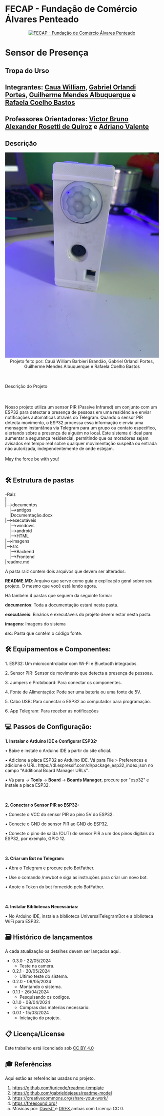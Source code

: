 # FECAP - Fundação de Comércio Álvares Penteado

<p align="center">
<a href= "https://www.fecap.br/"><img src="https://encrypted-tbn0.gstatic.com/images?q=tbn:ANd9GcRhZPrRa89Kma0ZZogxm0pi-tCn_TLKeHGVxywp-LXAFGR3B1DPouAJYHgKZGV0XTEf4AE&usqp=CAU" alt="FECAP - Fundação de Comércio Álvares Penteado" border="0"></a>
</p>

# Sensor de Presença

## Tropa do Urso

## Integrantes: <a href="https://www.linkedin.com/in/caua-william-967295247/?utm_source=share&utm_campaign=share_via&utm_content=profile&utm_medium=ios_app/">Caua William</a>, <a href="https://www.linkedin.com/in/victorbarq/">Gabriel Orlandi Portes</a>, <a href="https://www.linkedin.com/in/guilherme-mendes-albuquerque-6a50b330a?utm_source=share&utm_campaign=share_via&utm_content=profile&utm_medium=android_app">Guilherme Mendes Albuquerque</a> e <a href="https://www.linkedin.com/in/rafaela-coelho-bastos-7b8ba61b4/">Rafaela Coelho Bastos</a>

## Professores Orientadores: <a href="https://www.linkedin.com/in/victorbarq/">Victor Bruno Alexander Rosetti de Quiroz</a> e <a href="https://www.linkedin.com/in/adriano-valente-534576135/">Adriano Valente</a>
## Descrição

<p align="center">
<img src="imagens/WhatsApp Image 2024-05-24 at 09.32.27.jpeg" border="0">
  Projeto feito por: Cauã William Barbieri Brandão, Gabriel Orlandi Portes, Guilherme Mendes Albuquerque e Rafaela Coelho Bastos
 
</p>
<br><br>
Descrição do Projeto
<br><br>
<br><br>
Nosso projeto utiliza um sensor PIR (Passive Infrared) em conjunto com um ESP32 para detectar a presença de pessoas em uma residência e enviar notificações automáticas através do Telegram. Quando o sensor PIR detecta movimento, o ESP32 processa essa informação e envia uma mensagem instantânea via Telegram para um grupo ou contato específico, alertando sobre a presença de alguém no local. Este sistema é ideal para aumentar a segurança residencial, permitindo que os moradores sejam avisados em tempo real sobre qualquer movimentação suspeita ou entrada não autorizada, independentemente de onde estejam.
<br><br>
May the force be with you!
<br><br>

## 🛠 Estrutura de pastas

-Raiz<br>
|<br>
|-->documentos<br>
  &emsp;|-->antigos<br>
  &emsp;|Documentação.docx<br>
|-->executáveis<br>
  &emsp;|-->windows<br>
  &emsp;|-->android<br>
  &emsp;|-->HTML<br>
|-->imagens<br>
|-->src<br>
  &emsp;|-->Backend<br>
  &emsp;|-->Frontend<br>
|readme.md<br>

A pasta raiz contem dois arquivos que devem ser alterados:

<b>README.MD</b>: Arquivo que serve como guia e explicação geral sobre seu projeto. O mesmo que você está lendo agora.

Há também 4 pastas que seguem da seguinte forma:

<b>documentos</b>: Toda a documentação estará nesta pasta.

<b>executáveis</b>: Binários e executáveis do projeto devem estar nesta pasta.

<b>imagens</b>: Imagens do sistema

<b>src</b>: Pasta que contém o código fonte.

## 🛠 Equipamentos e Componentes:

<p>1. ESP32: Um microcontrolador com Wi-Fi e Bluetooth integrados.</p>
<p>2. Sensor PIR: Sensor de movimento que detecta a presença de pessoas.</p>
<p>3. Jumpers e Protoboard: Para conectar os componentes.</p>
<p>4. Fonte de Alimentação: Pode ser uma bateria ou uma fonte de 5V.</p>
<p>5. Cabo USB: Para conectar o ESP32 ao computador para programação.</p>
<p>6. App Telegram: Para receber as notificações</p>

## 💻 Passos de Configuração:

<b>1. Instalar o Arduino IDE e Configurar ESP32:</b>
<p>• Baixe e instale o Arduino IDE a partir do site oficial.<p/>
<p>• Adicione a placa ESP32 ao Arduino IDE. Vá para File > Preferences e adicione o URL: https://dl.espressif.com/dl/package_esp32_index.json no campo "Additional Board Manager URLs".<p/>
<p>• Vá para -> <b>Tools</b> -> <b>Board</b> ->  <b>Boards Manager</b>, procure por "esp32" e instale a placa ESP32.<p/>
  
<br><br>
<b>2. Conectar o Sensor PIR ao ESP32:</b>
<p>• Conecte o VCC do sensor PIR ao pino 5V do ESP32.<p/>
<p>• Conecte o GND do sensor PIR ao GND do ESP32.<p/>
<p>• Conecte o pino de saída (OUT) do sensor PIR a um dos pinos digitais do ESP32, por exemplo, GPIO 12.<p/>
<br><br>
<b>3. Criar um Bot no Telegram:</b>
<p>• Abra o Telegram e procure pelo BotFather.<p/>
<p>• Use o comando /newbot e siga as instruções para criar um novo bot.<p/>
<p>• Anote o Token do bot fornecido pelo BotFather.<p/>
<br><br>
<b>4. Instalar Bibliotecas Necessárias:</b>
<p>• No Arduino IDE, instale a biblioteca UniversalTelegramBot e a biblioteca WiFi para ESP32.<p/>

## 🗃 Histórico de lançamentos

A cada atualização os detalhes devem ser lançados aqui.
* 0.3.0 - 22/05/2024
    * Teste na camera.
* 0.2.1 - 20/05/2024
    * Ultimo teste do sistema.
* 0.2.0 - 06/05/2024
    * Montando o sistema.
* 0.1.1 - 26/04/2024
    * Pesquisando os codigos.
* 0.1.0 - 08/04/2024
    * Compras dos materias necessario.
* 0.0.1 - 15/03/2024
    * Iniciação do projeto.

## 📋 Licença/License
<p xmlns:cc="http://creativecommons.org/ns#" >Este trabalho está licenciado sob <a href="https://creativecommons.org/licenses/by/4.0/?ref=chooser-v1" target="_blank" rel="license noopener noreferrer" style="display:inline-block;">CC BY 4.0<img style="height:22px!important;margin-left:3px;vertical-align:text-bottom ;" src="https://mirrors.creativecommons.org/presskit/icons/cc.svg?ref=chooser-v1" alt=""><img style="height:22px!important;margin-left:3px;vertical -align:texto inferior;" src="https://mirrors.creativecommons.org/presskit/icons/by.svg?ref=chooser-v1" alt=""></a></p>

## 🎓 Referências

Aqui estão as referências usadas no projeto.

1. <https://github.com/iuricode/readme-template>
2. <https://github.com/gabrieldejesus/readme-model>
3. <https://creativecommons.org/share-your-work/>
4. <https://freesound.org/>
5. Músicas por: <a href="https://freesound.org/people/DaveJf/sounds/616544/"> DaveJf </a> e <a href="https://freesound.org/people/DRFX/sounds/338986/"> DRFX </a> ambas com Licença CC 0.

